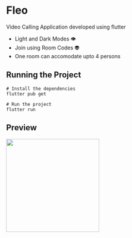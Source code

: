 # Fleo

Video Calling Application developed using flutter

- Light and Dark Modes 👁
- Join using Room Codes 👽
- One room can accomodate upto 4 persons


## Running the Project

```
# Install the dependencies
flutter pub get

# Run the project
flutter run
```

## Preview

<img src="preview.gif" width="250" >
